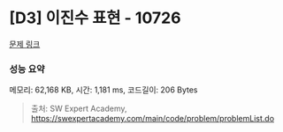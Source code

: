 # [D3] 이진수 표현 - 10726 

[문제 링크](https://swexpertacademy.com/main/code/problem/problemDetail.do?contestProbId=AXRSXf_a9qsDFAXS) 

### 성능 요약

메모리: 62,168 KB, 시간: 1,181 ms, 코드길이: 206 Bytes



> 출처: SW Expert Academy, https://swexpertacademy.com/main/code/problem/problemList.do